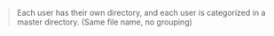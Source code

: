 >Each user has their own directory, and each user is categorized in a master directory. (Same file name, no grouping)